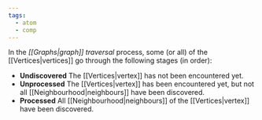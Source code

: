 ```yaml
---
tags:
  - atom
  - comp
---
```

In the *[[Graphs|graph]] traversal* process, some (or all) of the [[Vertices|vertices]] go through the following stages (in order):
- **Undiscovered**
  The [[Vertices|vertex]] has not been encountered yet.
- **Unprocessed**
  The [[Vertices|vertex]] has been encountered yet, but not all [[Neighbourhood|neighbours]] have been discovered.
- **Processed**
  All [[Neighbourhood|neighbours]] of the [[Vertices|vertex]] have been discovered.
  